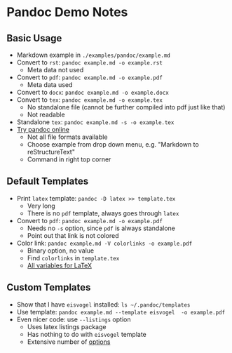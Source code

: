 # Pandoc Demo Notes

## Basic Usage

- Markdown example in `./examples/pandoc/example.md`
- Convert to `rst`: `pandoc example.md -o example.rst`
    - Meta data not used
- Convert to `pdf`: `pandoc example.md -o example.pdf`
    - Meta data used
- Convert to `docx`: `pandoc example.md -o example.docx`
- Convert to `tex`: `pandoc example.md -o example.tex`
    - No standalone file (cannot be further compiled into pdf just like that)
    - Not readable
- Standalone `tex`: `pandoc example.md -s -o example.tex`
- [Try pandoc online](https://pandoc.org/try/)
    - Not all file formats available
    - Choose example from drop down menu,  e.g. "Markdown to reStructureText"
    - Command in right top corner

## Default Templates

- Print `latex` template: `pandoc -D latex >> template.tex`
    - Very long
    - There is no `pdf` template, always goes through `latex`
- Convert to `pdf`: `pandoc example.md -o example.pdf`
    - Needs no `-s` option, since `pdf` is always standalone
    - Point out that link is not colored
- Color link: `pandoc example.md -V colorlinks -o example.pdf`
    - Binary option, no value
    - Find `colorlinks` in `template.tex`
    - [All variables for LaTeX](https://pandoc.org/MANUAL.html#variables-for-latex)

## Custom Templates

- Show that I have `eisvogel` installed: `ls ~/.pandoc/templates`
- Use template: `pandoc example.md --template eisvogel  -o example.pdf`
- Even nicer code: use `--listings` option
    - Uses latex listings package
    - Has nothing to do with `eisvogel` template
    - Extensive number of [options](https://pandoc.org/MANUAL.html#options)
